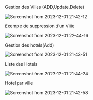 Gestion des Villes (ADD,Update,Delete)

![Screenshot from 2023-12-01 21-42-12](https://github.com/eddamnatikram/ProjetEJBGestionHotel/assets/134066023/76ad4efa-8f72-4f1c-ae9d-b201a9ce8e81)

Exemple de suppression d'un Ville

![Screenshot from 2023-12-01 22-44-16](https://github.com/eddamnatikram/ProjetEJBGestionHotel/assets/134066023/704fe2a4-1cbc-41c7-8108-32033b752235)

Gestion des hotels(Add)

![Screenshot from 2023-12-01 21-43-51](https://github.com/eddamnatikram/ProjetEJBGestionHotel/assets/134066023/65e13b52-bb04-45c1-baf6-2445edc847eb)

Liste des Hotels

![Screenshot from 2023-12-01 21-44-24](https://github.com/eddamnatikram/ProjetEJBGestionHotel/assets/134066023/7bb62f12-18eb-4eb4-8494-b40437360830)

Hotel par ville

![Screenshot from 2023-12-01 21-42-58](https://github.com/eddamnatikram/ProjetEJBGestionHotel/assets/134066023/2d9b285a-daef-41b8-8b29-62fea5833c4c)
